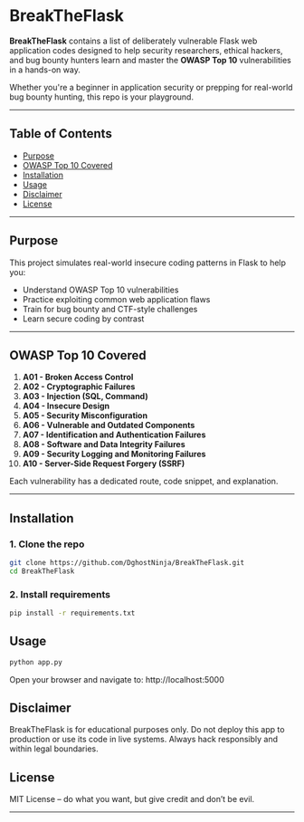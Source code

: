 
# BreakTheFlask

**BreakTheFlask** contains a list of deliberately vulnerable Flask web application codes designed to help security researchers, ethical hackers, and bug bounty hunters learn and master the **OWASP Top 10** vulnerabilities in a hands-on way.

Whether you're a beginner in application security or prepping for real-world bug bounty hunting, this repo is your playground.

---

## Table of Contents

- [Purpose](#purpose)
- [OWASP Top 10 Covered](#owasp-top-10-covered)
- [Installation](#installation)
- [Usage](#usage)
- [Disclaimer](#disclaimer)
- [License](#license)

---

## Purpose

This project simulates real-world insecure coding patterns in Flask to help you:

- Understand OWASP Top 10 vulnerabilities
- Practice exploiting common web application flaws
- Train for bug bounty and CTF-style challenges
- Learn secure coding by contrast

---

## OWASP Top 10 Covered

1. **A01 - Broken Access Control**  
2. **A02 - Cryptographic Failures**  
3. **A03 - Injection (SQL, Command)**  
4. **A04 - Insecure Design**  
5. **A05 - Security Misconfiguration**  
6. **A06 - Vulnerable and Outdated Components**  
7. **A07 - Identification and Authentication Failures**  
8. **A08 - Software and Data Integrity Failures**  
9. **A09 - Security Logging and Monitoring Failures**  
10. **A10 - Server-Side Request Forgery (SSRF)**  

Each vulnerability has a dedicated route, code snippet, and explanation.

---

## Installation

### 1. Clone the repo
```bash
git clone https://github.com/DghostNinja/BreakTheFlask.git
cd BreakTheFlask
```

### 2. Install requirements 
```bash
pip install -r requirements.txt
```


## Usage
```bash
python app.py
```

Open your browser and navigate to:
http://localhost:5000

## Disclaimer

BreakTheFlask is for educational purposes only.
Do not deploy this app to production or use its code in live systems.
Always hack responsibly and within legal boundaries.


## License

MIT License – do what you want, but give credit and don’t be evil.


---
